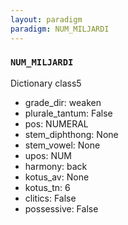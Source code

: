 ```yaml
---
layout: paradigm
paradigm: NUM_MILJARDI
---
```

### ` NUM_MILJARDI `

Dictionary class5
* grade_dir: weaken
* plurale_tantum: False
* pos: NUMERAL
* stem_diphthong: None
* stem_vowel: None
* upos: NUM
* harmony: back
* kotus_av: None
* kotus_tn: 6
* clitics: False
* possessive: False
